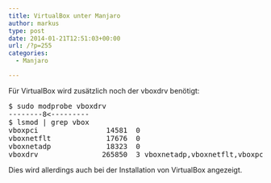 ```yaml
---
title: VirtualBox unter Manjaro
author: markus
type: post
date: 2014-01-21T12:51:03+00:00
url: /?p=255
categories:
  - Manjaro

---
```

Für VirtualBox wird zusätzlich noch der vboxdrv benötigt: 

<pre>$ sudo modprobe vboxdrv 
--------8&lt;---------
$ lsmod | grep vbox
vboxpci                14581  0 
vboxnetflt             17676  0 
vboxnetadp             18323  0 
vboxdrv               265850  3 vboxnetadp,vboxnetflt,vboxpci</pre>

Dies wird allerdings auch bei der Installation von VirtualBox angezeigt.